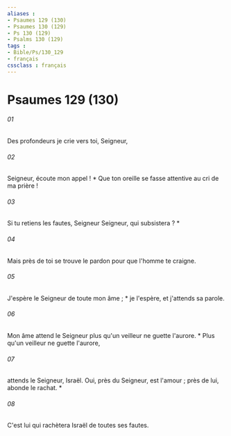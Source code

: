 ```yaml
---
aliases : 
- Psaumes 129 (130)
- Psaumes 130 (129)
- Ps 130 (129)
- Psalms 130 (129)
tags : 
- Bible/Ps/130_129
- français
cssclass : français
---
```


# Psaumes 129 (130)

###### 01
Des profondeurs je crie vers toi, Seigneur,
###### 02
Seigneur, écoute mon appel ! * Que ton oreille se fasse attentive au cri de ma prière !
###### 03
Si tu retiens les fautes, Seigneur Seigneur, qui subsistera ? *
###### 04
Mais près de toi se trouve le pardon pour que l'homme te craigne.
###### 05
J'espère le Seigneur de toute mon âme ; * je l'espère, et j'attends sa parole.
###### 06
Mon âme attend le Seigneur plus qu'un veilleur ne guette l'aurore. * Plus qu'un veilleur ne guette l'aurore,
###### 07
attends le Seigneur, Israël. Oui, près du Seigneur, est l'amour ; près de lui, abonde le rachat. *
###### 08
C'est lui qui rachètera Israël de toutes ses fautes.
